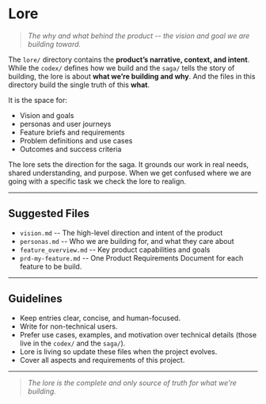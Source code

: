 # Lore

> *The why and what behind the product -- the vision and goal we are building toward.*

The `lore/` directory contains the **product’s narrative, context, and intent**. While the `codex/` defines how we build and the `saga/` tells the story of building, the lore is about **what we’re building and why**. And the files in this directory build the single truth of this **what**.

It is the space for:

- Vision and goals
- personas and user journeys
- Feature briefs and requirements
- Problem definitions and use cases
- Outcomes and success criteria

The lore sets the direction for the saga. It grounds our work in real needs, shared understanding, and purpose. When we get confused where we are going with a specific task we check the lore to realign.

---

## Suggested Files

- `vision.md` -- The high-level direction and intent of the product
- `personas.md` -- Who we are building for, and what they care about
- `feature_overview.md` -- Key product capabilities and goals
- `prd-my-feature.md` -- One Product Requirements Document for each feature to be build.

---

## Guidelines

- Keep entries clear, concise, and human-focused.
- Write for non-technical users.
- Prefer use cases, examples, and motivation over technical details (those live in the `codex/` and the `saga/`).
- Lore is living so update these files when the project evolves.
- Cover all aspects and requirements of this project.

---

> *The lore is the complete and only source of truth for what we're building.*
